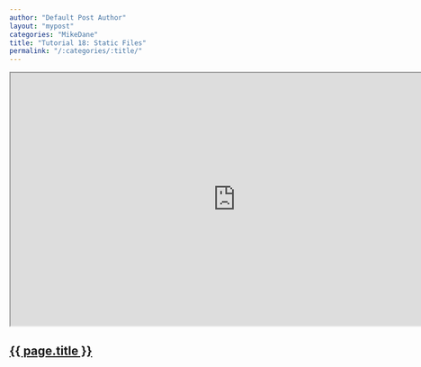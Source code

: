 ```yaml
---
author: "Default Post Author"
layout: "mypost"
categories: "MikeDane"
title: "Tutorial 18: Static Files"
permalink: "/:categories/:title/"
---
```


<div><iframe width="800" height="450"
src="https://www.youtube.com/embed/knWjmVlVpso">
</iframe></div>

## [{{ page.title }}](https://youtu.be/knWjmVlVpso)

